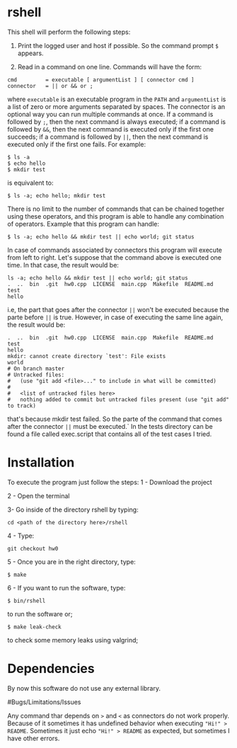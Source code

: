 # rshell

This shell will perform the following steps:

1. Print the logged user and host if possible. So the command prompt `$` appears.

2. Read in a command on one line.
Commands will have the form:
```
cmd         = executable [ argumentList ] [ connector cmd ]
connector   = || or && or ;
```
where `executable` is an executable program in the `PATH` and `argumentList` is a list of zero or more arguments separated by spaces.
The connector is an optional way you can run multiple commands at once.
If a command is followed by `;`, then the next command is always executed;
if a command is followed by `&&`, then the next command is executed only if the first one succeeds;
if a command is followed by `||`, then the next command is executed only if the first one fails.
For example:
```
$ ls -a
$ echo hello
$ mkdir test
```
is equivalent to:
```
$ ls -a; echo hello; mkdir test
```
There is no limit to the number of commands that can be chained together using these operators,
and this program is able to handle any combination of operators.
Example that this program can handle:
```
$ ls -a; echo hello && mkdir test || echo world; git status
```
In case of commands associated by connectors this program will execute from left to right.
Let's suppose that the command above is executed one time. In that case, the result would be:
```
ls -a; echo hello && mkdir test || echo world; git status
.  ..  bin  .git  hw0.cpp  LICENSE  main.cpp  Makefile	README.md  test
hello
```

i.e, the part that goes after the connector `||` won't be executed because the parte before `||` is true. However, in case of executing the same line again, the result would be:


```
.  ..  bin  .git  hw0.cpp  LICENSE  main.cpp  Makefile	README.md  test
hello
mkdir: cannot create directory `test': File exists
world
# On branch master
# Untracked files:
#   (use "git add <file>..." to include in what will be committed)
#
#	<list of untracked files here>
#	nothing added to commit but untracked files present (use "git add" to track)
```

that's because mkdir test failed. So the parte of the command that comes after the connector `||` must be executed.`
In the tests directory can be found a file called exec.script that contains all of the test cases I tried.

# Installation
To execute the program just follow the steps:
1 - Download the project

2 - Open the terminal

3- Go inside of the directory rshell by typing:

`cd <path of the directory here>/rshell`

4 - Type:

`git checkout hw0`

5 - Once you are in the right directory, type:

`$ make` 

6 - If you want to run the software, type:

`$ bin/rshell`

to run the software or;

`$ make leak-check`

to check some memory leaks using valgrind;


# Dependencies

By now this software do not use any external library.

#Bugs/Limitations/Issues

Any command thar depends on `>` and `<` as connectors do not work properly. Because of it sometimes it has undefined behavior when executing `"Hi!" > README`. Sometimes it just echo `"Hi!" > README` as expected, but sometimes I have other errors.
